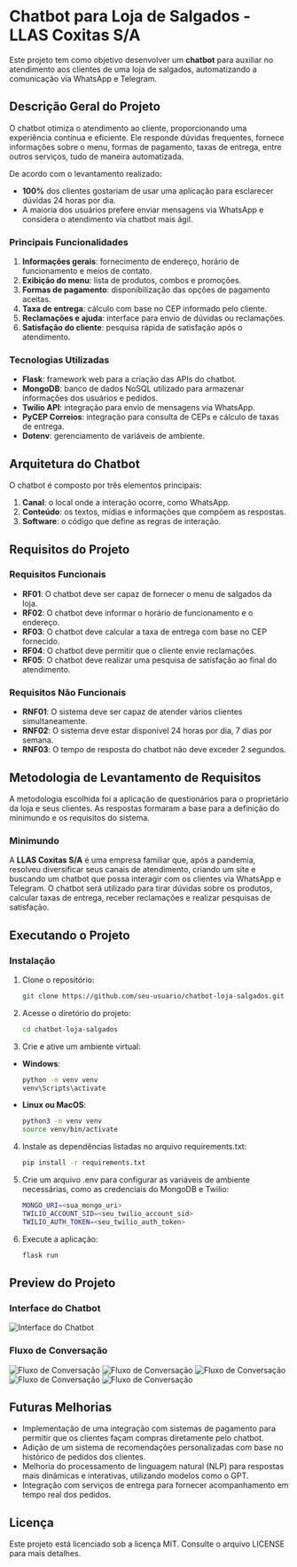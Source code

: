# Chatbot para Loja de Salgados - LLAS Coxitas S/A

Este projeto tem como objetivo desenvolver um **chatbot** para auxiliar no atendimento aos clientes de uma loja de salgados, automatizando a comunicação via WhatsApp e Telegram.

## Descrição Geral do Projeto

O chatbot otimiza o atendimento ao cliente, proporcionando uma experiência contínua e eficiente. Ele responde dúvidas frequentes, fornece informações sobre o menu, formas de pagamento, taxas de entrega, entre outros serviços, tudo de maneira automatizada.

De acordo com o levantamento realizado:

- **100%** dos clientes gostariam de usar uma aplicação para esclarecer dúvidas 24 horas por dia.
- A maioria dos usuários prefere enviar mensagens via WhatsApp e considera o atendimento via chatbot mais ágil.
  
### Principais Funcionalidades

1. **Informações gerais**: fornecimento de endereço, horário de funcionamento e meios de contato.
2. **Exibição do menu**: lista de produtos, combos e promoções.
3. **Formas de pagamento**: disponibilização das opções de pagamento aceitas.
4. **Taxa de entrega**: cálculo com base no CEP informado pelo cliente.
5. **Reclamações e ajuda**: interface para envio de dúvidas ou reclamações.
6. **Satisfação do cliente**: pesquisa rápida de satisfação após o atendimento.

### Tecnologias Utilizadas

- **Flask**: framework web para a criação das APIs do chatbot.
- **MongoDB**: banco de dados NoSQL utilizado para armazenar informações dos usuários e pedidos.
- **Twilio API**: integração para envio de mensagens via WhatsApp.
- **PyCEP Correios**: integração para consulta de CEPs e cálculo de taxas de entrega.
- **Dotenv**: gerenciamento de variáveis de ambiente.

## Arquitetura do Chatbot

O chatbot é composto por três elementos principais:

1. **Canal**: o local onde a interação ocorre, como WhatsApp.
2. **Conteúdo**: os textos, mídias e informações que compõem as respostas.
3. **Software**: o código que define as regras de interação.

## Requisitos do Projeto

### Requisitos Funcionais
- **RF01**: O chatbot deve ser capaz de fornecer o menu de salgados da loja.
- **RF02**: O chatbot deve informar o horário de funcionamento e o endereço.
- **RF03**: O chatbot deve calcular a taxa de entrega com base no CEP fornecido.
- **RF04**: O chatbot deve permitir que o cliente envie reclamações.
- **RF05**: O chatbot deve realizar uma pesquisa de satisfação ao final do atendimento.

### Requisitos Não Funcionais
- **RNF01**: O sistema deve ser capaz de atender vários clientes simultaneamente.
- **RNF02**: O sistema deve estar disponível 24 horas por dia, 7 dias por semana.
- **RNF03**: O tempo de resposta do chatbot não deve exceder 2 segundos.

## Metodologia de Levantamento de Requisitos

A metodologia escolhida foi a aplicação de questionários para o proprietário da loja e seus clientes. As respostas formaram a base para a definição do minimundo e os requisitos do sistema.

### Minimundo

A **LLAS Coxitas S/A** é uma empresa familiar que, após a pandemia, resolveu diversificar seus canais de atendimento, criando um site e buscando um chatbot que possa interagir com os clientes via WhatsApp e Telegram. O chatbot será utilizado para tirar dúvidas sobre os produtos, calcular taxas de entrega, receber reclamações e realizar pesquisas de satisfação.

## Executando o Projeto

### Instalação

1. Clone o repositório:
   ```bash
   git clone https://github.com/seu-usuario/chatbot-loja-salgados.git
2. Acesse o diretório do projeto:
   ```bash
   cd chatbot-loja-salgados
3. Crie e ative um ambiente virtual:
- **Windows**:
  ```bash
  python -m venv venv
  venv\Scripts\activate
- **Linux ou MacOS**:
  ```bash
  python3 -m venv venv
  source venv/bin/activate
4. Instale as dependências listadas no arquivo requirements.txt:
    ```bash
   pip install -r requirements.txt
5. Crie um arquivo .env para configurar as variáveis de ambiente necessárias, como as credenciais do MongoDB e Twilio:
   ```bash
   MONGO_URI=<sua_mongo_uri>
   TWILIO_ACCOUNT_SID=<seu_twilio_account_sid>
   TWILIO_AUTH_TOKEN=<seu_twilio_auth_token>
6. Execute a aplicação:
    ````bash
   flask run
## Preview do Projeto

### Interface do Chatbot
![Interface do Chatbot](https://i.imgur.com/XLv7cbL.png)

### Fluxo de Conversação
![Fluxo de Conversação](https://i.imgur.com/U94az7N.png)
![Fluxo de Conversação](https://i.imgur.com/NEiI9rm.png)
![Fluxo de Conversação](https://i.imgur.com/WuIFNzA.png)
![Fluxo de Conversação](https://i.imgur.com/UX8U9BM.jpeg)
![Fluxo de Conversação](https://i.imgur.com/s7bjNHG.jpeg)


## Futuras Melhorias
- Implementação de uma integração com sistemas de pagamento para permitir que os clientes façam compras diretamente pelo chatbot.
- Adição de um sistema de recomendações personalizadas com base no histórico de pedidos dos clientes.
- Melhoria do processamento de linguagem natural (NLP) para respostas mais dinâmicas e interativas, utilizando modelos como o GPT.
- Integração com serviços de entrega para fornecer acompanhamento em tempo real dos pedidos.

## Licença
Este projeto está licenciado sob a licença MIT. Consulte o arquivo LICENSE para mais detalhes.